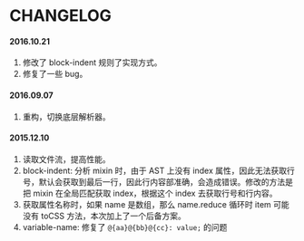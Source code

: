 CHANGELOG
===

#### 2016.10.21

1. 修改了 block-indent 规则了实现方式。
2. 修复了一些 bug。


#### 2016.09.07

1. 重构，切换底层解析器。

#### 2015.12.10

1. 读取文件流，提高性能。
2. block-indent: 分析 mixin 时，由于 AST 上没有 index 属性，因此无法获取行号，默认会获取到最后一行，因此行内容部准确，会造成错误。修改的方法是把 mixin 在全局匹配获取 index，根据这个 index 去获取行号和行内容。
3. 获取属性名称时，如果 name 是数组，那么 name.reduce 循环时 item 可能没有 toCSS 方法，本次加上了一个后备方案。
4. variable-name: 修复了 `@{aa}@{bb}@{cc}: value;` 的问题
